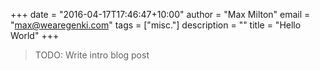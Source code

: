 +++
date = "2016-04-17T17:46:47+10:00"
author = "Max Milton"
email = "max@wearegenki.com"
tags = ["misc."]
description = ""
title = "Hello World"
+++

> TODO: Write intro blog post
